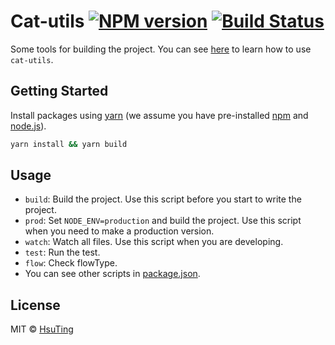 # Cat-utils [![NPM version][npm-image]][npm-url] [![Build Status][travis-image]][travis-url] 
Some tools for building the project.
You can see [here](./src/__tests__) to learn how to use `cat-utils`.

## Getting Started
Install packages using [yarn](https://yarnpkg.com/) (we assume you have pre-installed [npm](https://www.npmjs.com/) and [node.js](https://nodejs.org/)).

```sh
yarn install && yarn build
```

## Usage
- `build`: Build the project. Use this script before you start to write the project.
- `prod`: Set `NODE_ENV=production` and build the project. Use this script when you need to make a production version.
- `watch`: Watch all files. Use this script when you are developing.
- `test`: Run the test.
- `flow`: Check flowType.
- You can see other scripts in [package.json](./package.json).

## License
MIT © [HsuTing](http://hsuting.com)

[npm-image]: https://badge.fury.io/js/cat-utils.svg
[npm-url]: https://npmjs.org/package/cat-utils
[travis-image]: https://travis-ci.org/HsuTing/cat-utils.svg?branch=master
[travis-url]: https://travis-ci.org/HsuTing/cat-utils
